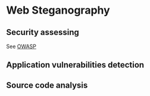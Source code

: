 # Web Steganography

## Security assessing

See [OWASP](../glossary.md/#owasp)

## Application vulnerabilities detection

## Source code analysis

